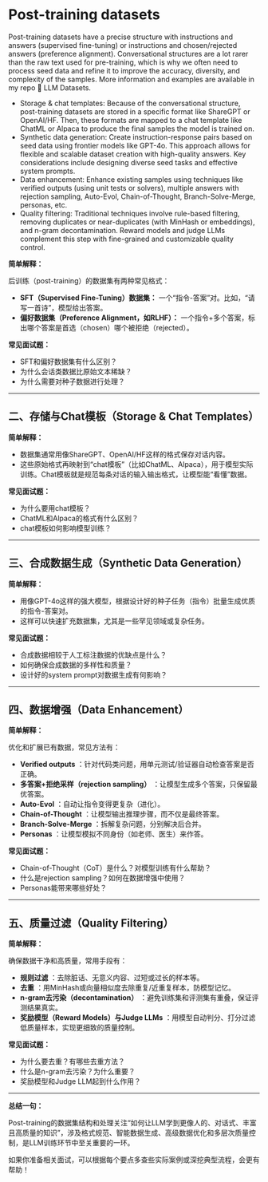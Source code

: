 # Post-training datasets

Post-training datasets have a precise structure with instructions and answers (supervised fine-tuning) or instructions and chosen/rejected answers (preference alignment). Conversational structures are a lot rarer than the raw text used for pre-training, which is why we often need to process seed data and refine it to improve the accuracy, diversity, and complexity of the samples. More information and examples are available in my repo 💾 LLM Datasets.

* Storage & chat templates: Because of the conversational structure, post-training datasets are stored in a specific format like ShareGPT or OpenAI/HF. Then, these formats are mapped to a chat template like ChatML or Alpaca to produce the final samples the model is trained on.
* Synthetic data generation: Create instruction-response pairs based on seed data using frontier models like GPT-4o. This approach allows for flexible and scalable dataset creation with high-quality answers. Key considerations include designing diverse seed tasks and effective system prompts.
* Data enhancement: Enhance existing samples using techniques like verified outputs (using unit tests or solvers), multiple answers with rejection sampling, Auto-Evol, Chain-of-Thought, Branch-Solve-Merge, personas, etc.
* Quality filtering: Traditional techniques involve rule-based filtering, removing duplicates or near-duplicates (with MinHash or embeddings), and n-gram decontamination. Reward models and judge LLMs complement this step with fine-grained and customizable quality control.



**简单解释：**

后训练（post-training）的数据集有两种常见格式：

* **SFT（Supervised Fine-Tuning）数据集：** 一个“指令-答案”对。比如，“请写一首诗”，模型给出答案。
* **偏好数据集（Preference Alignment，如RLHF）：** 一个指令+多个答案，标出哪个答案是首选（chosen）哪个被拒绝（rejected）。

**常见面试题：**

* SFT和偏好数据集有什么区别？
* 为什么会话类数据比原始文本稀缺？
* 为什么需要对种子数据进行处理？

---

## 二、存储与Chat模板（Storage & Chat Templates）

**简单解释：**

* 数据集通常用像ShareGPT、OpenAI/HF这样的格式保存对话内容。
* 这些原始格式再映射到“chat模板”（比如ChatML、Alpaca），用于模型实际训练。Chat模板就是规范每条对话的输入输出格式，让模型能“看懂”数据。

**常见面试题：**

* 为什么要用chat模板？
* ChatML和Alpaca的格式有什么区别？
* chat模板如何影响模型训练？

---

## 三、合成数据生成（Synthetic Data Generation）

**简单解释：**

* 用像GPT-4o这样的强大模型，根据设计好的种子任务（指令）批量生成优质的指令-答案对。
* 这样可以快速扩充数据集，尤其是一些罕见领域或复杂任务。

**常见面试题：**

* 合成数据相较于人工标注数据的优缺点是什么？
* 如何确保合成数据的多样性和质量？
* 设计好的system prompt对数据生成有何影响？

---

## 四、数据增强（Data Enhancement）

**简单解释：**

优化和扩展已有数据，常见方法有：

* **Verified outputs** ：针对代码类问题，用单元测试/验证器自动检查答案是否正确。
* **多答案+拒绝采样（rejection sampling）** ：让模型生成多个答案，只保留最优答案。
* **Auto-Evol** ：自动让指令变得更复杂（进化）。
* **Chain-of-Thought** ：让模型输出推理步骤，而不仅是最终答案。
* **Branch-Solve-Merge** ：拆解复杂问题，分别解决后合并。
* **Personas** ：让模型模拟不同身份（如老师、医生）来作答。

**常见面试题：**

* Chain-of-Thought（CoT）是什么？对模型训练有什么帮助？
* 什么是rejection sampling？如何在数据增强中使用？
* Personas能带来哪些好处？

---

## 五、质量过滤（Quality Filtering）

**简单解释：**

确保数据干净和高质量，常用手段有：

* **规则过滤** ：去除脏话、无意义内容、过短或过长的样本等。
* **去重** ：用MinHash或向量相似度去除重复/近重复样本，防模型记忆。
* **n-gram去污染（decontamination）** ：避免训练集和评测集有重叠，保证评测结果真实。
* **奖励模型（Reward Models）与Judge LLMs** ：用模型自动判分、打分过滤低质量样本，实现更细致的质量控制。

**常见面试题：**

* 为什么要去重？有哪些去重方法？
* 什么是n-gram去污染？为什么重要？
* 奖励模型和Judge LLM起到什么作用？

---

**总结一句：**

Post-training的数据集结构和处理关注“如何让LLM学到更像人的、对话式、丰富且高质量的知识”，涉及格式规范、智能数据生成、高级数据优化和多层次质量控制，是LLM训练环节中至关重要的一环。

如果你准备相关面试，可以根据每个要点多查些实际案例或深挖典型流程，会更有帮助！
